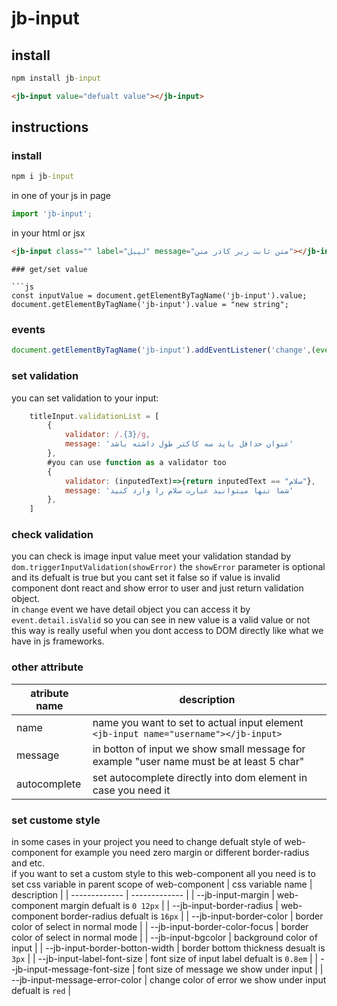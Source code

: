 # jb-input
## install
```cmd
npm install jb-input
```
```html
<jb-input value="defualt value"></jb-input>
```
## instructions
### install
```cmd
npm i jb-input
```
in one of your js in page
```js
import 'jb-input';
```
in your html or jsx
```html
<jb-input class="" label="لیبل" message="متن ثابت زیر کادر متن"></jb-input>
```
```
### get/set value

```js
const inputValue = document.getElementByTagName('jb-input').value;
document.getElementByTagName('jb-input').value = "new string";
```

### events

```js
document.getElementByTagName('jb-input').addEventListener('change',(event)=>{console.log(event.target.value)});
```

### set validation

you can set validation to your input:

```js
    titleInput.validationList = [
        {
            validator: /.{3}/g,
            message: 'عنوان حداقل باید سه کاکتر طول داشته باشد'
        },
        #you can use function as a validator too
        {
            validator: (inputedText)=>{return inputedText == "سلام"},
            message: 'شما تنها میتوانید عبارت سلام را وارد کنید'
        },
    ]
```

### check validation

you can check is image input value meet your validation standad by `dom.triggerInputValidation(showError)`
the `showError` parameter is optional and its defualt is true but you cant set it false so if value is invalid component dont react and show error to user and just return validation object.  
in `change` event we have detail object you can access it by `event.detail.isValid` so you can see in new value is a valid value or not this way is really useful when you dont access to DOM directly like what we have in js frameworks.

### other attribute

| atribute name  | description                                                                                   |
| -------------  | -------------                                                                                 |
| name           | name you want to set to actual input element `<jb-input name="username"></jb-input>`          |
| message        | in botton of input we show small message for example "user name must be at least 5 char"      |
| autocomplete   | set autocomplete directly into dom element in case you need it                                |

### set custome style

in some cases in your project you need to change defualt style of web-component for example you need zero margin or different border-radius and etc.    
if you want to set a custom style to this web-component all you need is to set css variable in parent scope of web-component 
| css variable name                  | description                                                                                   |
| -------------                      | -------------                                                                                 |
| --jb-input-margin                  | web-component margin defualt is `0 12px`                                                      |
| --jb-input-border-radius           | web-component border-radius defualt is `16px`                                                 |
| --jb-input-border-color            | border color of select in normal mode                                                         |
| --jb-input-border-color-focus      | border color of select in normal mode                                                         |
| --jb-input-bgcolor                 | background color of input                                                                     |
| --jb-input-border-botton-width     | border bottom thickness desualt is `3px`                                                      |
| --jb-input-label-font-size         | font size of input label defualt is `0.8em`                                                   |
| --jb-input-message-font-size       | font size of message we show under input                                                      |
| --jb-input-message-error-color     | change color of error we show under input defualt is `red`                                    |
